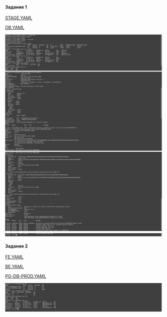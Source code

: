 #### Задание 1

[STAGE.YAML](stage/stage.yaml)

[DB.YAML](stage/db.yaml)

![](stage/1_1.png)
![](stage/1_2.png)
![](stage/1_3.png)
![](stage/1_4.png)

#### Задание 2

[FE.YAML](prod/fe.yaml)

[BE.YAML](prod/be.yaml)

[PG-DB-PROD.YAML](prod/pg-db-prod.yaml)

![](prod/2_1.png)